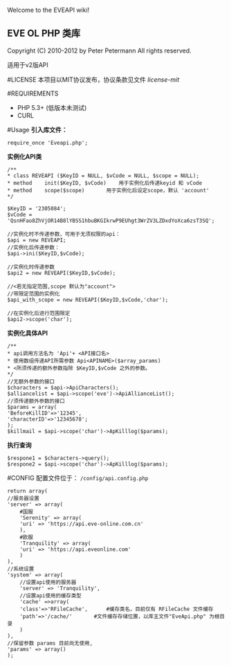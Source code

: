 Welcome to the EVEAPI wiki!

EVE OL PHP 类库
---
Copyright (C) 2010-2012 by Peter Petermann All rights reserved.

适用于v2版API

#LICENSE
本项目以MIT协议发布，协议条款见文件 _license-mit_

#REQUIREMENTS
* PHP 5.3+ (低版本未测试)
* CURL

#Usage
**引入库文件：**

`require_once 'Eveapi.php';`


**实例化API类**

    /**
    * class	REVEAPI ($KeyID = NULL, $vCode = NULL, $scope = NULL);
    * method	init($KeyID, $vCode)	用于实例化后传递keyid 和 vCode
    * method	scope($scope)		用于实例化后设定scope，默认 'account'
    */

    $KeyID = '2305084';
    $vCode = 'QsnHFao8ZhVjOR14B8lYBSS1hbuBKGIkrwP9EUhgt3WrZV3LZDxdYoXca6zsT3SQ';

    //实例化时不传递参数，可用于无须权限的api：
    $api = new REVEAPI;
    //实例化后传递参数：
    $api->ini($KeyID,$vCode);

    //实例化时传递参数
    $api2 = new REVEAPI($KeyID,$vCode);

    //<若无指定范围,scope 默认为"account">
    //带限定范围的实例化
    $api_with_scope = new REVEAPI($KeyID,$vCode,'char');

    //在实例化后进行范围限定
    $api2->scope('char');


**实例化具体API**

    /**
    * api调用方法名为	'Api'+ <API接口名>
    * 使用数组传递API所需参数	Api<APINAME>($array_params)
    * <所须传递的额外参数指除 $KeyID,$vCode 之外的参数。
    */
    //无额外参数的接口
    $characters = $api->ApiCharacters();
    $alliancelist = $api->scope('eve')->ApiAllianceList();
    //须传递额外参数的接口
    $params = array(
	'BeforeKillID'=>'12345',
	'characterID'=>'12345678';
    );
    $killmail = $api->scope('char')->ApKilllog($params);
    

**执行查询**

    $respone1 = $characters->query();
    $respone2 = $api->scope('char')->ApKilllog($params);

#CONFIG
配置文件位于：  `/config/api.config.php`

    return array(
	//服务器设置
	'server' => array(
	    #国服
	    'Serenity' => array(
		'uri' => 'https://api.eve-online.com.cn'
	    ),
	    #欧服
	    'Tranquility' => array(
		'uri' => 'https://api.eveonline.com'
	    )
	),
	//系统设置
	'system' => array(
	    //设置api使用的服务器
	    'server' => 'Tranquility',
	    //设置api使用的缓存类型
	    'cache' =>array( 
		'class'=>'RFileCache',	    #缓存类名，目前仅有 RFileCache 文件缓存
		'path'=>'/cache/'	    #文件缓存存储位置，以库主文件"EveApi.php" 为根目录
		)
	),
	//保留参数 params 目前尚无使用,
	'params' => array()
    );